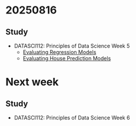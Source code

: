 # 20250816

## Study

- DATASCI112: Principles of Data Science Week 5
    - [Evaluating Regression Models](https://github.com/Elnya/DATASCI112/blob/main/week5/5.3.evaluating-regression-models.ipynb)
     - [Evaluating House Prediction Models](https://github.com/Elnya/DATASCI112/blob/main/week5/5.4.evaluating-house-price-models.ipynb)

# Next week

## Study

- DATASCI112: Principles of Data Science Week 6